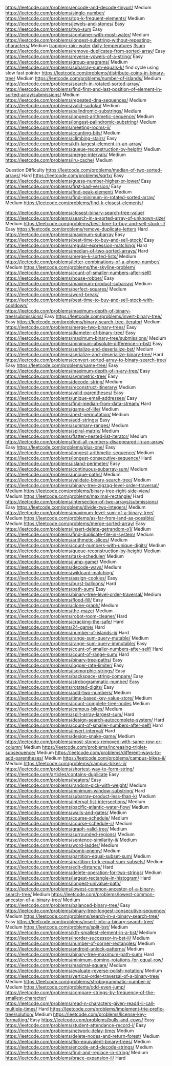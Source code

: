 https://leetcode.com/problems/encode-and-decode-tinyurl/	Medium
https://leetcode.com/problems/single-number/
https://leetcode.com/problems/top-k-frequent-elements/	Medium
https://leetcode.com/problems/jewels-and-stones/	Easy
https://leetcode.com/problems/two-sum	Easy
https://leetcode.com/problems/container-with-most-water/	Medium
https://leetcode.com/problems/longest-substring-without-repeating-characters/	Medium
[trapping-rain-water](https://leetcode.com/problems/trapping-rain-water/)
[daily-temperatures](https://leetcode.com/problems/daily-temperatures/)
[3sum](https://leetcode.com/problems/3sum/)
https://leetcode.com/problems/remove-duplicates-from-sorted-array/ Easy
https://leetcode.com/problems/reverse-vowels-of-a-string/	Easy
https://leetcode.com/problems/group-anagrams/	Medium
https://leetcode.com/problems/subarray-sum-equals-k/ find cycle using slow fast pointer
https://leetcode.com/problems/distribute-coins-in-binary-tree/	Medium
https://leetcode.com/problems/number-of-islands/	Medium
https://leetcode.com/problems/search-in-rotated-sorted-array/	
https://leetcode.com/problems/find-first-and-last-position-of-element-in-sorted-array/submissions/	Medium
https://leetcode.com/problems/repeated-dna-sequences/	Medium
https://leetcode.com/problems/valid-sudoku/	Medium
https://leetcode.com/problems/palindromic-substrings/	Medium
https://leetcode.com/problems/longest-arithmetic-sequence/	Medium
https://leetcode.com/problems/longest-palindromic-substring/	Medium
https://leetcode.com/problems/meeting-rooms-ii/
https://leetcode.com/problems/counting-bits/	Medium
https://leetcode.com/problems/climbing-stairs/	Easy
https://leetcode.com/problems/kth-largest-element-in-an-array/
https://leetcode.com/problems/queue-reconstruction-by-height/	Medium
https://leetcode.com/problems/merge-intervals/	Medium
https://leetcode.com/problems/lru-cache/	Medium

Question	Difficulty
https://leetcode.com/problems/median-of-two-sorted-arrays/	Hard
https://leetcode.com/problems/sqrtx/	Easy
https://leetcode.com/problems/guess-number-higher-or-lower/	Easy
https://leetcode.com/problems/first-bad-version/	Easy
https://leetcode.com/problems/find-peak-element/	Medium
https://leetcode.com/problems/find-minimum-in-rotated-sorted-array/	Medium
https://leetcode.com/problems/find-k-closest-elements/	

https://leetcode.com/problems/closest-binary-search-tree-value/	
https://leetcode.com/problems/search-in-a-sorted-array-of-unknown-size/	Medium
https://leetcode.com/problems/best-time-to-buy-and-sell-stock-ii/	Easy
https://leetcode.com/problems/remove-duplicate-letters	Hard
https://leetcode.com/problems/maximum-subarray	Easy
https://leetcode.com/problems/best-time-to-buy-and-sell-stock/	Easy
https://leetcode.com/problems/regular-expression-matching/	Hard
https://leetcode.com/problems/median-of-two-sorted-arrays/	Hard
https://leetcode.com/problems/merge-k-sorted-lists/	Medium
https://leetcode.com/problems/letter-combinations-of-a-phone-number/	Medium
https://leetcode.com/problems/the-skyline-problem/	
https://leetcode.com/problems/count-of-smaller-numbers-after-self/	
https://leetcode.com/problems/house-robber/	Easy
https://leetcode.com/problems/maximum-product-subarray/	Medium
https://leetcode.com/problems/perfect-squares/	Medium
https://leetcode.com/problems/word-break/	
https://leetcode.com/problems/best-time-to-buy-and-sell-stock-with-cooldown/	
https://leetcode.com/problems/maximum-depth-of-binary-tree/submissions/	Easy
https://leetcode.com/problems/invert-binary-tree/	Easy
https://leetcode.com/problems/binary-search-tree-iterator/	Medium
https://leetcode.com/problems/merge-two-binary-trees/	Easy
https://leetcode.com/problems/diameter-of-binary-tree/	Easy
https://leetcode.com/problems/maximum-binary-tree/submissions/	Medium
https://leetcode.com/problems/minimum-absolute-difference-in-bst/	Easy
https://leetcode.com/problems/serialize-and-deserialize-bst/	Medium
https://leetcode.com/problems/serialize-and-deserialize-binary-tree/	Hard
https://leetcode.com/problems/convert-sorted-array-to-binary-search-tree/	Easy
https://leetcode.com/problems/same-tree/	Easy
https://leetcode.com/problems/maximum-depth-of-n-ary-tree/	Easy
https://leetcode.com/problems/symmetric-tree/	Easy
https://leetcode.com/problems/decode-string/	Medium
https://leetcode.com/problems/reconstruct-itinerary/	Medium
https://leetcode.com/problems/valid-parentheses/	Easy
https://leetcode.com/problems/unique-email-addresses/	Easy
https://leetcode.com/problems/find-median-from-data-stream/	Hard
https://leetcode.com/problems/game-of-life/	Medium
https://leetcode.com/problems/next-permutation/	Medium
https://leetcode.com/problems/add-strings/	Easy
https://leetcode.com/problems/summary-ranges/	Medium
https://leetcode.com/problems/spiral-matrix/	Medium
https://leetcode.com/problems/flatten-nested-list-iterator/	Medium
https://leetcode.com/problems/find-all-numbers-disappeared-in-an-array/	Easy
https://leetcode.com/problems/plus-one/	Easy
https://leetcode.com/problems/longest-arithmetic-sequence/	Medium
https://leetcode.com/problems/longest-consecutive-sequence/	Hard
https://leetcode.com/problems/island-perimeter/	Easy
https://leetcode.com/problems/continuous-subarray-sum/	Medium
https://leetcode.com/problems/unique-paths/	Medium
https://leetcode.com/problems/validate-binary-search-tree/	Medium
https://leetcode.com/problems/binary-tree-zigzag-level-order-traversal/	Medium
https://leetcode.com/problems/binary-tree-right-side-view/	Medium
https://leetcode.com/problems/maximal-rectangle/	Hard
https://leetcode.com/problems/intersection-of-two-arrays/submissions/	Easy
https://leetcode.com/problems/divide-two-integers/	Medium
https://leetcode.com/problems/maximum-level-sum-of-a-binary-tree/	Medium
https://leetcode.com/problems/as-far-from-land-as-possible/	Medium
https://leetcode.com/problems/merge-sorted-array/	Easy
https://leetcode.com/problems/insert-delete-getrandom-o1/	Medium
https://leetcode.com/problems/find-duplicate-file-in-system/	Medium
https://leetcode.com/problems/arithmetic-slices/	Medium
https://leetcode.com/problems/count-numbers-with-unique-digits/	Medium
https://leetcode.com/problems/queue-reconstruction-by-height/	Medium
https://leetcode.com/problems/task-scheduler/	Medium
https://leetcode.com/problems/jump-game/	Medium
https://leetcode.com/problems/decode-ways/	Medium
https://leetcode.com/problems/wildcard-matching/	
https://leetcode.com/problems/assign-cookies/	Easy
https://leetcode.com/problems/burst-balloons/	Hard
https://leetcode.com/problems/path-sum/	Easy
https://leetcode.com/problems/binary-tree-level-order-traversal/	Medium
https://leetcode.com/problems/flood-fill/	Easy
https://leetcode.com/problems/clone-graph/	Medium
https://leetcode.com/problems/the-maze/	Medium
https://leetcode.com/problems/robot-room-cleaner/	Hard
https://leetcode.com/problems/cracking-the-safe/	Hard
https://leetcode.com/problems/24-game/	Hard
https://leetcode.com/problems/number-of-islands-ii/	Hard
https://leetcode.com/problems/range-sum-query-mutable/	Medium
https://leetcode.com/problems/range-sum-query-immutable/	Easy
https://leetcode.com/problems/count-of-smaller-numbers-after-self/	Hard
https://leetcode.com/problems/count-of-range-sum/	Hard
https://leetcode.com/problems/binary-tree-paths/	Easy
https://leetcode.com/problems/logger-rate-limiter/	Easy
https://leetcode.com/problems/isomorphic-strings/	Easy
https://leetcode.com/problems/backspace-string-compare/	Easy
https://leetcode.com/problems/strobogrammatic-number/	Easy
https://leetcode.com/problems/rotated-digits/	Easy
https://leetcode.com/problems/add-two-numbers/	Medium
https://leetcode.com/problems/time-based-key-value-store/	Medium
https://leetcode.com/problems/count-complete-tree-nodes	Medium
https://leetcode.com/problems/campus-bikes/	Medium
https://leetcode.com/problems/split-array-largest-sum/	Hard
https://leetcode.com/problems/design-search-autocomplete-system/	Hard
https://leetcode.com/problems/count-of-smaller-numbers-after-self/	Hard
https://leetcode.com/problems/insert-interval/	Hard
https://leetcode.com/problems/design-snake-game/	Medium
https://leetcode.com/problems/most-stones-removed-with-same-row-or-column/	Medium
https://leetcode.com/problems/increasing-triplet-subsequence/	Medium
https://leetcode.com/problems/different-ways-to-add-parentheses/	Medium
https://leetcode.com/problems/campus-bikes-ii/	Medium
https://leetcode.com/problems/campus-bikes-ii/	
https://leetcode.com/problems/shortest-way-to-form-string/	
https://leetcode.com/articles/contains-duplicate	Easy
https://leetcode.com/problems/heaters/	Easy
https://leetcode.com/problems/random-pick-with-weight/	Medium
https://leetcode.com/problems/minimum-window-substring/	Hard
https://leetcode.com/problems/subarray-product-less-than-k/	Medium
https://leetcode.com/problems/interval-list-intersections/	Medium
https://leetcode.com/problems/pacific-atlantic-water-flow/	Medium
https://leetcode.com/problems/walls-and-gates/	Medium
https://leetcode.com/problems/course-schedule/	Medium
https://leetcode.com/problems/course-schedule-ii/	Medium
https://leetcode.com/problems/graph-valid-tree/	Medium
https://leetcode.com/problems/surrounded-regions/	Medium
https://leetcode.com/problems/sentence-similarity-ii/	Medium
https://leetcode.com/problems/word-ladder/	Medium
https://leetcode.com/problems/bomb-enemy/	Medium
https://leetcode.com/problems/partition-equal-subset-sum/	Medium
https://leetcode.com/problems/partition-to-k-equal-sum-subsets/	Medium
https://leetcode.com/problems/edit-distance/	Hard
https://leetcode.com/problems/delete-operation-for-two-strings/	Medium
https://leetcode.com/problems/largest-rectangle-in-histogram/	Hard
https://leetcode.com/problems/longest-univalue-path/	
https://leetcode.com/problems/lowest-common-ancestor-of-a-binary-search-tree/	Medium
https://leetcode.com/problems/lowest-common-ancestor-of-a-binary-tree/	Medium
https://leetcode.com/problems/balanced-binary-tree/	Easy
https://leetcode.com/problems/binary-tree-longest-consecutive-sequence/	Medium
https://leetcode.com/problems/search-in-a-binary-search-tree/	Easy
https://leetcode.com/problems/insert-into-a-binary-search-tree/	Medium
https://leetcode.com/problems/split-bst/	Medium
https://leetcode.com/problems/kth-smallest-element-in-a-bst/	Medium
https://leetcode.com/problems/inorder-successor-in-bst-ii/	Medium
https://leetcode.com/problems/number-of-corner-rectangles/	Medium
https://leetcode.com/problems/android-unlock-patterns/	Medium
https://leetcode.com/problems/binary-tree-maximum-path-sum/	Hard
https://leetcode.com/problems/minimum-domino-rotations-for-equal-row/	
https://leetcode.com/problems/maximal-square/	Medium
https://leetcode.com/problems/evaluate-reverse-polish-notation/	Medium
https://leetcode.com/problems/vertical-order-traversal-of-a-binary-tree/	Medium
https://leetcode.com/problems/strobogrammatic-number-ii/	Medium
https://leetcode.com/problems/odd-even-jump/	
https://leetcode.com/problems/compare-strings-by-frequency-of-the-smallest-character/	
https://leetcode.com/problems/read-n-characters-given-read4-ii-call-multiple-times/	Hard
https://leetcode.com/problems/implement-trie-prefix-tree/solution/	Medium
https://leetcode.com/problems/license-key-formatting/	Easy
https://leetcode.com/problems/bulls-and-cows/	Easy
https://leetcode.com/problems/student-attendance-record-i/	Easy
https://leetcode.com/problems/network-delay-time/	Medium
https://leetcode.com/problems/delete-nodes-and-return-forest/	Medium
https://leetcode.com/problems/flip-equivalent-binary-trees/	Medium
https://leetcode.com/problems/encode-and-decode-strings/	Medium
https://leetcode.com/problems/find-and-replace-in-string/	Medium
https://leetcode.com/problems/brace-expansion-ii/	Hard